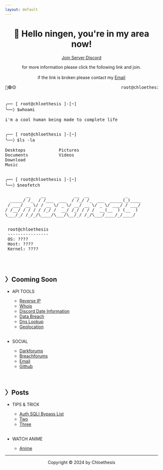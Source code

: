 ```yaml
---
layout: default
---
```


<center>
 <h1>
  🔎 Hello ningen, you're in my area now!
 </h1>

<a href="./discord">Join Server Discord</a>

for more information please click the following link and join. 
<br />
<br />
if the link is broken please contact my <a href="mailto:chloetease@waifu.club">Email</a>
<br />
</center>


<pre>🔴🟢🟡                                         root@chloethesis                                         —⠀❐⠀⤬

 
╭── [ root@chloethesis ]-[~]
╰──〉$whoami
 
i'm a cool human being made to complete life

 
╭── [ root@chloethesis ]-[~]
╰──〉$ls -la

Desktops             Pictures
Documents            Videos
Download
Music

 
╭── [ root@chloethesis ]-[~]
╰──〉$neofetch

        __    __           __  __              _     
  _____/ /_  / /___  ___  / /_/ /_  ___  _____(_)____
 / ___/ __ \/ / __ \/ _ \/ __/ __ \/ _ \/ ___/ / ___/
/ /__/ / / / / /_/ /  __/ /_/ / / /  __(__  ) (__  ) 
\___/_/ /_/_/\____/\___/\__/_/ /_/\___/____/_/____/  

 
 root@chloethesis
 ----------------
 OS: ????
 Host: ????
 Kernel: ????
 
</pre>

<br />

## **〉Cooming Soon**

 * API TOOLS
   
   * <a href="https://chloethesis.github.io/tools/rev/">Reverse IP</a>
   * <a href="https://chloethesis.github.io/tools/whois/">Whois</a>
   * <a href="https://chloethesis.github.io/tools/discord-date/">Discord Date Information</a>
   * <a href="https://chloethesis.github.io/tools/breach/">Data Breach</a>
   * <a href="https://chloethesis.github.io/tools/dns/">Dns Lookup</a>
   * <a href="https://chloethesis.github.io/tools/ip/">Geolocation</a>
   
   <br />
   
* SOCIAL
  
  * <a href="https://darkforums.me/">Darkforums</a>
  * <a href="https://breachforums.is/">Breachforums</a>
  * <a href="mailto:dimitri@fbi.gov">Email</a>
  * <a href="https://github.com/chloethesis/">Github</a>

<br />

## **〉Posts**

* TIPS & TRICK
  
  * <a href="./_posts/1/">Auth SQLI Bypass List</a>
  * <a href="./_posts/2/">Two</a>
  * <a href="./_posts/3/">Three</a>

  <br />

* WATCH ANIME

  * <a href="./_anime/">Anime</a>


<hr>

<center>
 <p>
  Copyright &copy; 2024 by Chloethesis
 </p>
</center>
